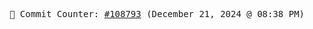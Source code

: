 <p align="center">
    <samp>
        📮 Commit Counter: <a href="https://github.com/Javascript-void0/Javascript-void0/commits/main">#108793</a> (December 21, 2024 @ 08:38 PM)
    </samp>
</p>